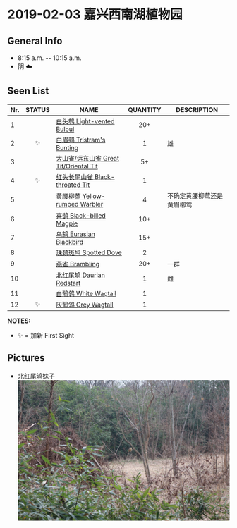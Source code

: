 # 2019-02-03 嘉兴西南湖植物园

## General Info
*  8:15 a.m. -- 10:15 a.m.
*  阴  :cloud:

## Seen List
Nr.|STATUS | NAME                                   | QUANTITY| DESCRIPTION                    |
|--| :--:  |----------------------------------------| :-----: |--------------------------------|
|1||[白头鹎 Light-vented Bulbul](https://github.com/simonace/My-Birding-Log/blob/master/have-seen-list.md#%E7%99%BD%E5%A4%B4%E9%B9%8E-light-vented-bulbul)|20+  |   |
|2|:sparkles:|[白眉鹀 Tristram's Bunting](https://github.com/simonace/My-Birding-Log/blob/master/have-seen-list.md#%E7%99%BD%E7%9C%89%E9%B9%80-tristrams-bunting)|1|雄|
|3||[大山雀/远东山雀 Great Tit/Oriental Tit](https://github.com/simonace/My-Birding-Log/blob/master/have-seen-list.md#%E5%A4%A7%E5%B1%B1%E9%9B%80%E8%BF%9C%E4%B8%9C%E5%B1%B1%E9%9B%80-great-titoriental-tit)| 5+  |  |
|4|:sparkles:|[红头长尾山雀 Black-throated Tit](https://github.com/simonace/My-Birding-Log/blob/master/have-seen-list.md#%E7%BA%A2%E5%A4%B4%E9%95%BF%E5%B0%BE%E5%B1%B1%E9%9B%80-black-throated-tit)|1||
|5||[黄腰柳莺 Yellow-rumped Warbler](https://github.com/simonace/My-Birding-Log/blob/master/have-seen-list.md#%E9%BB%84%E8%85%B0%E6%9F%B3%E8%8E%BA-pallass-leaf-warbler)| 4 |不确定黄腰柳莺还是黄眉柳莺|
|6||[喜鹊 Black-billed Magpie](https://github.com/simonace/My-Birding-Log/blob/master/have-seen-list.md#%E5%96%9C%E9%B9%8A-black-billed-magpie)| 10+||
|7||[乌鸫 Eurasian Blackbird](https://github.com/simonace/My-Birding-Log/blob/master/have-seen-list.md#%E4%B9%8C%E9%B8%AB-eurasian-blackbird)| 15+ |  |
|8||[珠颈斑鸠 Spotted Dove](https://github.com/simonace/My-Birding-Log/blob/master/have-seen-list.md#%E7%8F%A0%E9%A2%88%E6%96%91%E9%B8%A0-spotted-dove)|2|  |
|9||[燕雀 Brambling](https://github.com/simonace/My-Birding-Log/blob/master/have-seen-list.md#%E7%87%95%E9%9B%80-brambling)|20+|一群|
|10||[北红尾鸲 Daurian Redstart](https://github.com/simonace/My-Birding-Log/blob/master/have-seen-list.md#%E5%8C%97%E7%BA%A2%E5%B0%BE%E9%B8%B2-daurian-redstart)|1|雌|
|11||[白鹡鸰 White Wagtail](https://github.com/simonace/My-Birding-Log/blob/master/have-seen-list.md#%E7%99%BD%E9%B9%A1%E9%B8%B0-white-wagtail) |1||
|12|:sparkles:|[灰鹡鸰 Grey Wagtail](https://github.com/simonace/My-Birding-Log/blob/master/have-seen-list.md#%E7%81%B0%E9%B9%A1%E9%B8%B0-grey-wagtail)|1||

**NOTES:**
- :sparkles: = 加新 First Sight

## Pictures

- 北红尾鸲妹子
![北红尾鸲妹子](https://github.com/simonace/My-Birding-Log/blob/master/pics/20190203_%E5%8C%97%E7%BA%A2%E5%B0%BE%E9%B8%B2%E9%9B%8C.jpg?raw=true "北红尾鸲妹子")
